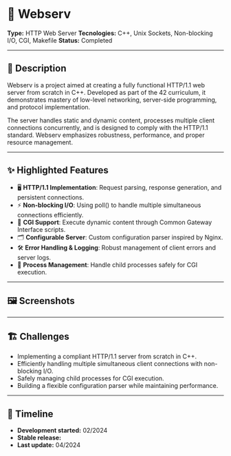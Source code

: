 # 📌 Webserv

**Type:** HTTP Web Server 
**Tecnologies:** C++, Unix Sockets, Non-blocking I/O, CGI, Makefile
**Status:** Completed

---

## 📖 Description
Webserv is a project aimed at creating a fully functional HTTP/1.1 web server from scratch in C++. Developed as part of the 42 curriculum, it demonstrates mastery of low-level networking, server-side programming, and protocol implementation.

The server handles static and dynamic content, processes multiple client connections concurrently, and is designed to comply with the HTTP/1.1 standard. Webserv emphasizes robustness, performance, and proper resource management.

---

## ✨ Highlighted Features
- 🖥️ **HTTP/1.1 Implementation**: Request parsing, response generation, and persistent connections.
- ⚡ **Non-blocking I/O**: Using poll() to handle multiple simultaneous connections efficiently.
- 📝 **CGI Support**: Execute dynamic content through Common Gateway Interface scripts.
- 🗂️ **Configurable Server**: Custom configuration parser inspired by Nginx.
- 🛠️ **Error Handling & Logging**: Robust management of client errors and server logs.
- 🔄 **Process Management**: Handle child processes safely for CGI execution.

---

## 🖼️ Screenshots

---

## 🏗️ Challenges
- Implementing a compliant HTTP/1.1 server from scratch in C++.
- Efficiently handling multiple simultaneous client connections with non-blocking I/O.
- Safely managing child processes for CGI execution.
- Building a flexible configuration parser while maintaining performance.

---

## 📅 Timeline
- **Development started:** 02/2024
- **Stable release:**
- **Last update:** 04/2024
